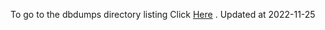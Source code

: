 To go to the dbdumps directory listing Click [Here](https://ipfs.io/ipfs/bafkreidrketfruxvox4z4b3a7bz72hvpah4lfrovmvq5keejtnqojz6gby) . Updated at 2022-11-25